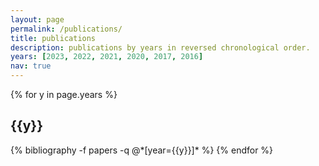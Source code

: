 ```yaml
---
layout: page
permalink: /publications/
title: publications
description: publications by years in reversed chronological order.
years: [2023, 2022, 2021, 2020, 2017, 2016] 
nav: true
---
```


<div class="publications">

{% for y in page.years %}
  <h2 class="year">{{y}}</h2>
  {% bibliography -f papers -q @*[year={{y}}]* %}
{% endfor %}

</div>
